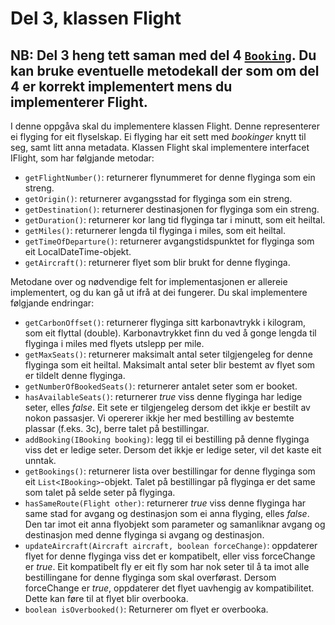 # Del 3, klassen Flight

## NB: Del 3 heng tett saman med del 4 [`Booking`](../part4/Booking.java). Du kan bruke eventuelle metodekall der som om del 4 er korrekt implementert mens du implementerer Flight.

I denne oppgåva skal du implementere klassen Flight. Denne representerer ei flyging for eit flyselskap. Ei flyging har eit sett med *bookinger* knytt til seg, samt litt anna metadata. Klassen Flight skal implementere interfacet IFlight, som har følgjande metodar:

- `getFlightNumber()`: returnerer flynummeret for denne flyginga som ein streng.
- `getOrigin()`: returnerer avgangsstad for flyginga som ein streng.
- `getDestination()`: returnerer destinasjonen for flyginga som ein streng.
- `getDuration()`: returnerer kor lang tid flyginga tar i minutt, som eit heiltal.
- `getMiles()`: returnerer lengda til flyginga i miles, som eit heiltal.
- `getTimeOfDeparture()`: returnerer avgangstidspunktet for flyginga som eit LocalDateTime-objekt.
- `getAircraft()`: returnerer flyet som blir brukt for denne flyginga.

Metodane over og nødvendige felt for implementasjonen er allereie implementert, og du kan gå ut ifrå at dei fungerer. Du skal implementere følgjande endringar:

- `getCarbonOffset()`: returnerer flyginga sitt karbonavtrykk i kilogram, som eit flyttal (double). Karbonavtrykket finn du ved å gonge lengda til flyginga i miles med flyets utslepp per mile.
- `getMaxSeats()`: returnerer maksimalt antal seter tilgjengeleg for denne flyginga som eit heiltal. Maksimalt antal seter blir bestemt av flyet som er tildelt denne flyginga.
- `getNumberOfBookedSeats()`: returnerer antalet seter som er booket.
- `hasAvailableSeats()`: returnerer *true* viss denne flyginga har ledige seter, elles *false*. Eit sete er tilgjengeleg dersom det ikkje er bestilt av nokon passasjer. Vi opererer ikkje her med bestilling av bestemte plassar (f.eks. 3c), berre talet på bestillingar.
- `addBooking(IBooking booking)`: legg til ei bestilling på denne flyginga viss det er ledige seter. Dersom det ikkje er ledige seter, vil det kaste eit unntak.
- `getBookings()`: returnerer lista over bestillingar for denne flyginga som eit `List<IBooking>`-objekt. Talet på bestillingar på flyginga er det same som talet på selde seter på flyginga.
- `hasSameRoute(Flight other)`: returnerer *true* viss denne flyginga har same stad for avgang og destinasjon som ei anna flyging, elles *false*. Den tar imot eit anna flyobjekt som parameter og samanliknar avgang og destinasjon med denne flyginga si avgang og destinasjon.
- `updateAircraft(Aircraft aircraft, boolean forceChange)`: oppdaterer flyet for denne flyginga viss det er kompatibelt, eller viss forceChange er *true*. Eit kompatibelt fly er eit fly som har nok seter til å ta imot alle bestillingane for denne flyginga som skal overførast. Dersom forceChange er *true*, oppdaterer det flyet uavhengig av kompatibilitet. Dette kan føre til at flyet blir overbooka.
- `boolean isOverbooked()`: Returnerer om flyet er overbooka.